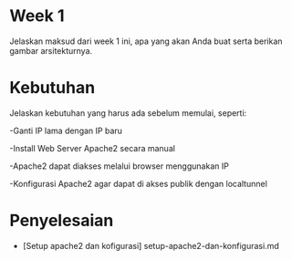 # Week 1
Jelaskan maksud dari week 1 ini, apa yang akan Anda buat serta berikan gambar arsitekturnya.

# Kebutuhan
Jelaskan kebutuhan yang harus ada sebelum memulai, seperti:

-Ganti IP lama dengan IP baru

-Install Web Server Apache2 secara manual

-Apache2 dapat diakses melalui browser menggunakan IP

-Konfigurasi Apache2 agar dapat di akses publik dengan localtunnel



# Penyelesaian
- [Setup apache2 dan kofigurasi] setup-apache2-dan-konfigurasi.md

